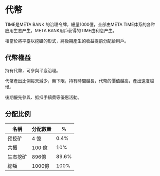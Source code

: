 # 代幣

TIME是META BANK 的治理令牌，總量1000億，全部由META TIME体系的各种应用生态产生，META BANK用戶获得的TIME由利息产生。

相當於將平臺以挖礦的形式，將後期產生的收益提前分配給用戶。

## 代幣權益

持有代幣，可參與平臺治理。

代幣產出比例每天減少，無下限，持有時間越長，代幣的價值越高，產出速度越慢。

後期優先參與、抵扣手續費等優惠活動。



## 分配比例

| 名稱   | 分配數量  | %     |
| ---- | ----- | ----- |
| 预挖矿  | 4  億  | 0.4%  |
| 共振   | 100 億 |  10%  |
| 生态挖矿 | 896億  | 89.6% |
| 總額   | 1000億 | 100%  |
